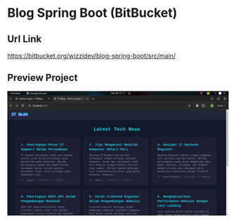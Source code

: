# Blog Spring Boot (BitBucket)

## Url Link
https://bitbucket.org/wizzidev/blog-spring-boot/src/main/

## Preview Project
![Deskripsi Gambar](https://raw.githubusercontent.com/WizziGameDev/blog-spring-boot/main/blog-image/1.png)
